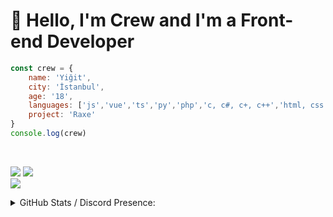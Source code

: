 
# 👋 Hello, I'm **Crew** and I'm a **Front-end Developer**

```js
const crew = {
    name: 'Yiğit',
    city: 'İstanbul',
    age: '18',
    languages: ['js','vue','ts','py','php','c, c#, c+, c++','html, css', 'dart', 'lua', 'rust'],
    project: 'Raxe'
}
console.log(crew)
```

<!-- BLOG-POST-LIST:START -->
<!-- BLOG-POST-LIST:END -->
&nbsp;
<p align="left">
<a href="https://discord.gg/hu6XpsVxnP" target"blank_"><img src="https://img.shields.io/badge/Raxe Support%20-7289DA.svg?&style=for-the-badge&logo=discord&logoColor"></a>
<a href="https://discord.com/users/992903509701828679" target"blank_"><img src="https://img.shields.io/badge/Crew%20-7289DA.svg?&style=for-the-badge&logo=discord&logoColor"></a>
</br><img src="https://komarev.com/ghpvc/?username=crewcik&"/>

<details>
    <summary>GitHub Stats / Discord Presence:</summary>
    <img align="right" width="35%" src="https://github-readme-stats.vercel.app/api/top-langs?username=crewcik&theme=dark&show_icons=true&locale=en&layout=compact" alt="crewcik"/>
    <img align="right" width="35%" src="https://github-readme-stats.vercel.app/api?username=crewcik&theme=dark&show_icons=true&locale=en" alt="crewcik"/>

[![Discord Presence](https://lanyard-profile-readme.vercel.app/api/992903509701828679?theme=light&bg=ecf&animated=false&hideDiscrim=true&borderRadius=25px&idleMessage=;D)](https://discord.com/users/992903509701828679)
</details>

